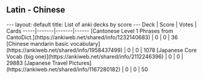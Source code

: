 <h2>Latin  -  Chinese</h2>
---
layout: default
title: List of anki decks by score
---
Deck | Score | Votes | Cards
-----|-------|-------|------
[Cantonese Level 1 Phrases from CantoDict.](https://ankiweb.net/shared/info/1232140683) | 0 | 0 | 36
[Chinese mandarin basic vocabulary](https://ankiweb.net/shared/info/1958437499) | 0 | 0 | 1078
[Japanese Core Vocab (big one)](https://ankiweb.net/shared/info/2112246396) | 0 | 0 | 29883
[Japanese Travel Pictures](https://ankiweb.net/shared/info/1167280182) | 0 | 0 | 50
